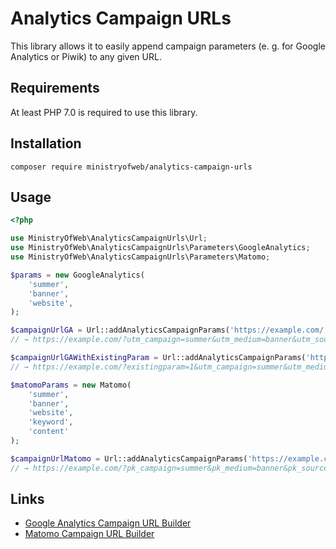 # Analytics Campaign URLs

This library allows it to easily append campaign parameters (e. g. for Google Analytics or Piwik) to any given URL.

## Requirements

At least PHP 7.0 is required to use this library. 

## Installation

```shell
composer require ministryofweb/analytics-campaign-urls
```

## Usage

```php
<?php

use MinistryOfWeb\AnalyticsCampaignUrls\Url;
use MinistryOfWeb\AnalyticsCampaignUrls\Parameters\GoogleAnalytics;
use MinistryOfWeb\AnalyticsCampaignUrls\Parameters\Matomo;

$params = new GoogleAnalytics(
    'summer',
    'banner',
    'website',
);

$campaignUrlGA = Url::addAnalyticsCampaignParams('https://example.com/', $params);
// → https://example.com/?utm_campaign=summer&utm_medium=banner&utm_source=website

$campaignUrlGAWithExistingParam = Url::addAnalyticsCampaignParams('https://example.com/?existingparam=1', $params);
// → https://example.com/?existingparam=1&utm_campaign=summer&utm_medium=banner&utm_source=website

$matomoParams = new Matomo(
    'summer',
    'banner',
    'website',
    'keyword',
    'content'
);

$campaignUrlMatomo = Url::addAnalyticsCampaignParams('https://example.com/', $matomoParams);
// → https://example.com/?pk_campaign=summer&pk_medium=banner&pk_source=website&pk_kwd=keyword&pk_content=content
```

## Links

- [Google Analytics Campaign URL Builder][ga]
- [Matomo Campaign URL Builder][matomo]


[ga]: https://ga-dev-tools.appspot.com/campaign-url-builder/
[matomo]: https://matomo.org/docs/tracking-campaigns-url-builder/
